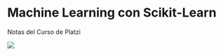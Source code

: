 # Machine Learning con Scikit-Learn
Notas del Curso de Platzi   

[![](https://i.imgur.com/HSO201b.png)](https://platzi.com/cursos/scikitlearn/)


